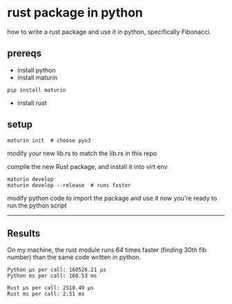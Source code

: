 # rust package in python

how to write a rust package and use it in python, specifically Fibonacci.

## prereqs

- install python  
- install maturin
```shell
pip install maturin
```
- install rust  
 
## setup

```shell
maturin init  # choose pyo3
```
modify your new lib.rs to match the lib.rs in this repo

compile the new Rust package, and install it into virt env
```shell
maturin develop
maturin develop --release  # runs faster
```

modify python code to import the package and use it
now you're ready to run the python script

---

## Results

On my machine, the rust module runs 64 times faster (finding 30th fib number) than the same code written in python.
```text
Python μs per call: 160526.21 μs
Python ms per call: 160.53 ms

Rust μs per call: 2510.49 μs
Rust ms per call: 2.51 ms
```
